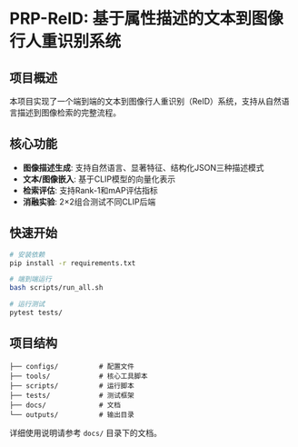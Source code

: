 # PRP-ReID: 基于属性描述的文本到图像行人重识别系统

## 项目概述
本项目实现了一个端到端的文本到图像行人重识别（ReID）系统，支持从自然语言描述到图像检索的完整流程。

## 核心功能
- **图像描述生成**: 支持自然语言、显著特征、结构化JSON三种描述模式
- **文本/图像嵌入**: 基于CLIP模型的向量化表示
- **检索评估**: 支持Rank-1和mAP评估指标
- **消融实验**: 2×2组合测试不同CLIP后端

## 快速开始
```bash
# 安装依赖
pip install -r requirements.txt

# 端到端运行
bash scripts/run_all.sh

# 运行测试
pytest tests/
```

## 项目结构
```
├── configs/          # 配置文件
├── tools/            # 核心工具脚本
├── scripts/          # 运行脚本
├── tests/            # 测试框架
├── docs/             # 文档
└── outputs/          # 输出目录
```

详细使用说明请参考 `docs/` 目录下的文档。